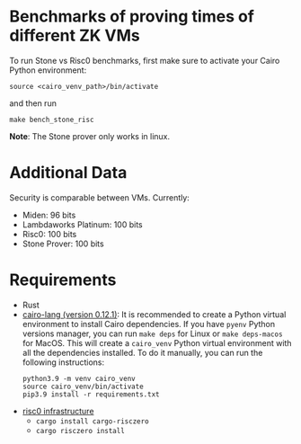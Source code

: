 # Benchmarks of proving times of different ZK VMs

To run Stone vs Risc0 benchmarks, first make sure to activate your Cairo Python environment:

```
source <cairo_venv_path>/bin/activate
```

and then run

```
make bench_stone_risc
```

**Note**: The Stone prover only works in linux.

# Additional Data

Security is comparable between VMs. Currently:

- Miden: 96 bits
- Lambdaworks Platinum: 100 bits
- Risc0: 100 bits
- Stone Prover: 100 bits
# Requirements

* Rust
* [cairo-lang (version 0.12.1)](https://github.com/starkware-libs/cairo-lang):
 It is recommended to create a Python virtual environment to install Cairo dependencies. If you have `pyenv` Python versions manager, you can run `make deps` for Linux or `make deps-macos` for MacOS. This will create a `cairo_venv` Python virtual environment with all the dependencies installed. To do it manually, you can run the following instructions:
  ```
  python3.9 -m venv cairo_venv
  source cairo_venv/bin/activate
  pip3.9 install -r requirements.txt
- [risc0 infrastructure](https://github.com/risc0/risc0)
  - `cargo install cargo-risczero`
  - `cargo risczero install`
